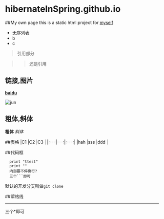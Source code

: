 # hibernateInSpring.github.io
##My own page
this is a static html project for [myself](http://hibernateInSpring.github.io)


* 无序列表
* b
* c

> 引用部分

>> 还是引用

## 链接,图片
[**baidu**](www.baidu.com)

![jun](http://www.mouapp.com/Mou_128.png)

## 粗体,斜体
**粗体**
*斜体*

##表格
|C1 |C2 |C3 |
|:---|---:|:---:|
|hah |sss |ddd |

##代码框
```
  print "ttest"
  print ""
  内部要不停换行?
  三个```即可
```

默认的开发分支叫做`git clone`

##荤格线
***
三个*即可
